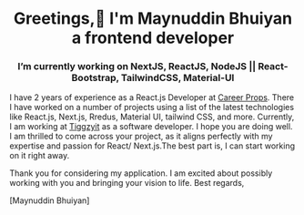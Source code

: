 <h1 align="center">Greetings,👋 I'm Maynuddin Bhuiyan a frontend developer</h1>
<h3 align="center">I’m currently working on NextJS, ReactJS, NodeJS || React-Bootstrap, TailwindCSS, Material-UI</h3>
<div > 

</div>
I have 2 years of experience as a React.js Developer at <a href="https://www.mycareerprops.com/">Career Props</a>. There I have worked on a number of projects using a list of the latest technologies like React.js, Next.js, Rredus, Material UI, tailwind CSS, and more. Currently, I am working at <a href="https://tiggzyit.com">Tiggzyit</a> as a software developer.
I hope you are doing well. I am thrilled to come across your project, as it aligns perfectly with my expertise and passion for React/ Next.js.The best part is, I can start working on it right away.

Thank you for considering my application. I am excited about possibly working with you and bringing your vision to life.
Best regards,

[Maynuddin Bhuiyan]
